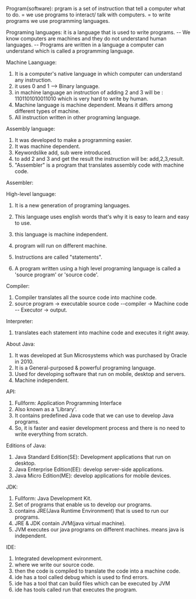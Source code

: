 Program(software):
prgram is a set of instruction that tell a computer what to do.
= we use programs to interact/ talk with computers.
= to write programs we use programming languages.

Programing languages:
it is a language that is used to write programs. 
-- We know computers are machines and they do not understand human languages.
-- Programs are written in a language a computer can understand which is called a programming language.

Machine Laanguage:
1. It is a computer's native language in which computer can understand any instruction. 
2. it uses 0 and 1 --> Binary language.
3. in machine language an instruction of adding 2 and 3 will be : 1101101010011010
which is very hard to write by human.
4. Machine language is machine dependent. Means  it differs among different types of machine.
5. All instruction written in other programing language.

Assembly language:
1. It was developed to make a programming easier.
2. It was machine dependent.
3. Keywordslike add, sub were introduced.
4. to add 2 and 3 and get the result the instruction will be: add,2,3,result.
5. "Assembler" is a program that translates assembly code with machine code.

Assembler:

High-level language:
1. It is a new generation of programing languages.
2. This language uses english words that's why it is easy to learn and easy to use.

4. this language is machine independent.
5. program will run on different machine.
6. Instructions are called "statements".
7. A program written using a high level programing language is called a 'source program' or 'source code'.

Compiler:
1. Compiler translates all the source code into machine code.
2. source program -> executable source code --compiler -> Machine code -- Executor -> output.

Interpreter:
1. translates each statement into machine code and executes it right away.

About Java:
1. It was developed at Sun Microsystems which was purchased by Oracle in 2010.
2. It is a General-purposed & powerful programing language.
3. Used for developing software that run on mobile, desktop and servers.
4. Machine independent.

API:
1. Fullform: Application Programming Interface
2. Also known as a 'Library'.
3. It contains predefined Java code that we can use to develop Java programs.
4. So, it is faster and easier development process and there is no need to write everything from scratch.

Editions of Java:
1. Java Standard Edition(SE): Development applications that run on desktop.
2. Java Enterprise Edition(EE): develop server-side applications.
3. Java Micro Edition(ME): develop applications for mobile devices.

JDK:
1. Fullform: Java Development Kit.
2. Set of programs that enable us to develop our programs.
3. contains JRE(Java Runtime Environment) that is used to run our programs.
4. JRE & JDK contain JVM(java virtual machine).
5. JVM executes our java programs on different machines. means java is          independent.

IDE:
1. Integrated development evironment.
2. where we write our source code.
3. then the code is compiled to translate the code into a machine code.
4. ide has a tool called debug which is used to find errors.
5. ide has a tool that can build files which can be executed by JVM
6. ide has tools called run that executes the program.
